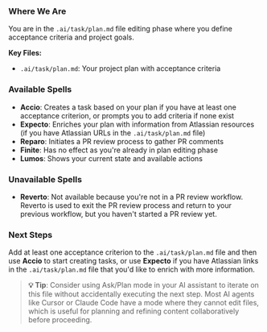 ### Where We Are
You are in the `.ai/task/plan.md` file editing phase where you define acceptance criteria and project goals.

**Key Files:**
- `.ai/task/plan.md`: Your project plan with acceptance criteria

### Available Spells
- **Accio**: Creates a task based on your plan if you have at least one acceptance criterion, or prompts you to add criteria if none exist
- **Expecto**: Enriches your plan with information from Atlassian resources (if you have Atlassian URLs in the `.ai/task/plan.md` file)
- **Reparo**: Initiates a PR review process to gather PR comments
- **Finite**: Has no effect as you're already in plan editing phase
- **Lumos**: Shows your current state and available actions

### Unavailable Spells
- **Reverto**: Not available because you're not in a PR review workflow. Reverto is used to exit the PR review process and return to your previous workflow, but you haven't started a PR review yet.

### Next Steps
Add at least one acceptance criterion to the `.ai/task/plan.md` file and then use **Accio** to start creating tasks, or use **Expecto** if you have Atlassian links in the `.ai/task/plan.md` file that you'd like to enrich with more information.

> **💡 Tip**: Consider using Ask/Plan mode in your AI assistant to iterate on this file without accidentally executing the next step. Most AI agents like Cursor or Claude Code have a mode where they cannot edit files, which is useful for planning and refining content collaboratively before proceeding.